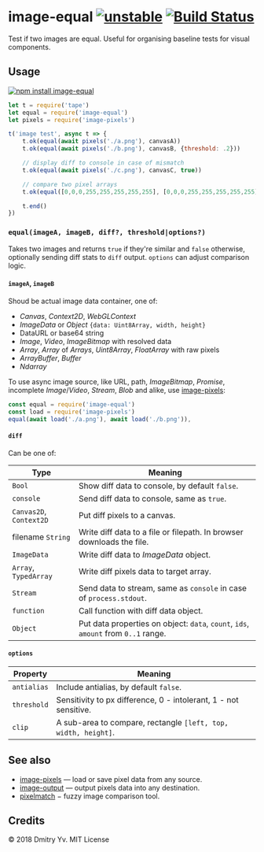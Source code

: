 # image-equal [![unstable](https://img.shields.io/badge/stability-unstable-green.svg)](http://github.com/badges/stability-badges) [![Build Status](https://img.shields.io/travis/dy/image-equal.svg)](https://travis-ci.org/dy/image-equal)

Test if two images are equal. Useful for organising baseline tests for visual components.

## Usage

[![npm install image-equal](https://nodei.co/npm/image-equal.png?mini=true)](https://npmjs.org/package/image-equal/)

```js
let t = require('tape')
let equal = require('image-equal')
let pixels = require('image-pixels')

t('image test', async t => {
	t.ok(equal(await pixels('./a.png'), canvasA))
	t.ok(equal(await pixels('./b.png'), canvasB, {threshold: .2}))

	// display diff to console in case of mismatch
	t.ok(equal(await pixels('./c.png'), canvasC, true))

	// compare two pixel arrays
	t.ok(equal([0,0,0,255,255,255,255,255], [0,0,0,255,255,255,255,255]))

	t.end()
})
```

### `equal(imageA, imageB, diff?, threshold|options?)`

Takes two images and returns `true` if they're similar and `false` otherwise, optionally sending diff stats to `diff` output. `options` can adjust comparison logic.

#### `imageA`, `imageB`

Shoud be actual image data container, one of:

* _Canvas_, _Context2D_, _WebGLContext_
* _ImageData_ or _Object_ `{data: Uint8Array, width, height}`
* DataURL or base64 string
* _Image_, _Video_, _ImageBitmap_ with resolved data
* _Array_, _Array_ of _Arrays_, _Uint8Array_, _FloatArray_ with raw pixels
* _ArrayBuffer_, _Buffer_
* _Ndarray_

To use async image source, like URL, path, _ImageBitmap_, _Promise_, incomplete _Image_/_Video_, _Stream_, _Blob_ and alike, use [image-pixels](https://ghub.io/image-pixels):

```js
const equal = require('image-equal')
const load = require('image-pixels')
equal(await load('./a.png'), await load('./b.png')),
```

#### `diff`

Can be one of:

Type | Meaning
---|---
`Bool` | Show diff data to console, by default `false`.
`console` | Send diff data to console, same as `true`.
`Canvas2D`, `Context2D` | Put diff pixels to a canvas.
filename `String` | Write diff data to a file or filepath. In browser downloads the file.
`ImageData` | Write diff data to _ImageData_ object.
`Array`, `TypedArray` | Write diff pixels data to target array.
`Stream` | Send data to stream, same as `console` in case of `process.stdout`.
`function` | Call function with diff data object.
`Object` | Put data properties on object: `data`, `count`, `ids`, `amount` from `0..1` range.

#### `options`

Property | Meaning
---|---
`antialias` | Include antialias, by default `false`.
`threshold` | Sensitivity to px difference, 0 - intolerant, 1 - not sensitive.
`clip` | A sub-area to compare, rectangle `[left, top, width, height]`.

## See also

* [image-pixels](https://ghub.io/image-pixels) — load or save pixel data from any source.
* [image-output](https://ghub.io/image-output) — output pixels data into any destination.
* [pixelmatch](https://ghub.io/pixelmatch) − fuzzy image comparison tool.

## Credits

© 2018 Dmitry Yv. MIT License
